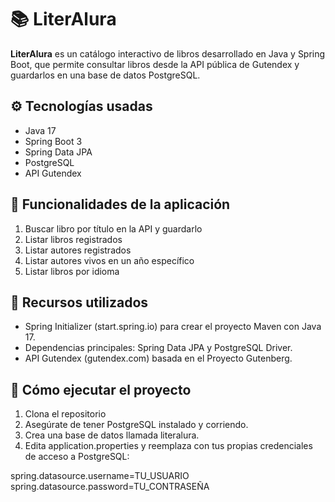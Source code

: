 # 📚 LiterAlura

**LiterAlura** es un catálogo interactivo de libros desarrollado en Java y Spring Boot, que permite consultar libros desde la API pública de Gutendex y guardarlos en una base de datos PostgreSQL.

## ⚙️ Tecnologías usadas
- Java 17
- Spring Boot 3
- Spring Data JPA
- PostgreSQL
- API Gutendex

## 🎯 Funcionalidades de la aplicación
1. Buscar libro por título en la API y guardarlo
2. Listar libros registrados
3. Listar autores registrados
4. Listar autores vivos en un año específico
5. Listar libros por idioma

## 🎯 Recursos utilizados
- Spring Initializer (start.spring.io) para crear el proyecto Maven con Java 17.
- Dependencias principales: Spring Data JPA y PostgreSQL Driver.
- API Gutendex (gutendex.com) basada en el Proyecto Gutenberg.

## 🚀 Cómo ejecutar el proyecto
1. Clona el repositorio
2. Asegúrate de tener PostgreSQL instalado y corriendo.
3. Crea una base de datos llamada literalura.
4. Edita application.properties y reemplaza con tus propias credenciales de acceso a PostgreSQL:

spring.datasource.username=TU_USUARIO
spring.datasource.password=TU_CONTRASEÑA
